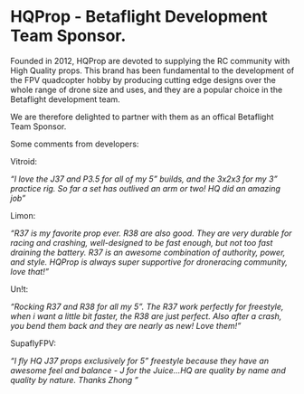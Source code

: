 # HQProp - Betaflight Development Team Sponsor.

Founded in 2012, HQProp are devoted to supplying the RC community with High Quality props. This brand has been fundamental to the development of the FPV quadcopter hobby by producing cutting edge designs over the whole range of drone size and uses, and they are a popular choice in the Betaflight development team.

We are therefore delighted to partner with them as an offical Betaflight Team Sponsor.

Some comments from developers:

Vitroid:

_“I love the J37 and P3.5 for all of my 5” builds, and the 3x2x3 for my 3” practice rig. So far a set has outlived an arm or two! HQ did an amazing job”_

Limon:

_“R37 is my favorite prop ever. R38 are also good. They are very durable for racing and crashing, well-designed to be fast enough, but not too fast draining the battery. R37 is an awesome combination of authority, power, and style. HQProp is always super supportive for droneracing community, love that!”_

Un!t:

_“Rocking R37 and R38 for all my 5”. The R37 work perfectly for freestyle, when i want a little bit faster, the R38 are just perfect. Also after a crash, you bend them back and they are nearly as new! Love them!”_

SupaflyFPV:

_“I fly HQ J37 props exclusively for 5” freestyle because they have an awesome feel and balance - J for the Juice...HQ are quality by name and quality by nature. Thanks Zhong ”_
